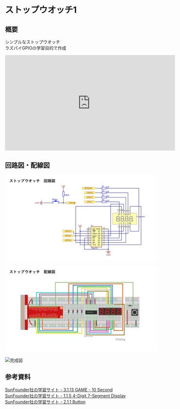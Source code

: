 # ストップウオッチ1

## 概要
シンプルなストップウオッチ  
ラズパイGPIOの学習目的で作成  
<iframe width="560" height="315" src="https://www.youtube.com/embed/MvnmTSKoJnQ" title="YouTube video player" frameborder="0" allow="accelerometer; autoplay; clipboard-write; encrypted-media; gyroscope; picture-in-picture" allowfullscreen></iframe>

## 回路図・配線図
![回路図](https://github.com/cloud8high/raspberrypi-python/blob/main/stopwatch-1/diagram/diagram-circuit.PNG?raw=true)

![配線図](https://github.com/cloud8high/raspberrypi-python/blob/main/stopwatch-1/diagram/diagram-wiring.PNG?raw=true)

![完成図](https://user-images.githubusercontent.com/40209684/166879708-45d20650-7827-4da6-9f43-bdb709e9616e.JPG)

## 参考資料
[SunFounder社の学習サイト - 3.1.13 GAME - 10 Second](https://docs.sunfounder.com/projects/davinci-kit/en/latest/3.1.13_game_10_second.html)  
[SunFounder社の学習サイト - 1.1.5 4-Digit 7-Segment Display](https://docs.sunfounder.com/projects/davinci-kit/en/latest/1.1.5_4-Digit_7-segment_display.html)  
[SunFounder社の学習サイト - 2.1.1 Button](https://docs.sunfounder.com/projects/davinci-kit/en/latest/2.1.1_button.html)

